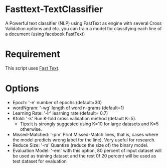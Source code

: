 # Fasttext-TextClassifier
A Powerful text classifier (NLP) using FastText as engine  with several Cross Validation options and etc.
you can train a model for classifying each line of a document (using facebook FastText)

# Requirement

This script uses [Fast Text](https://fasttext.cc/docs/en/support.html/). 

# Options

* Epoch: '-e' number of epochs (default=30)
* wordNgram: '-wg' length of word n-grams (default=1)
* Learning Rate: '-lr' learning rate (default= 0.7)
* Kfold: '-k' Run K-fold cross validation method (default K=5).
	* Tips:it is strongly suggested using K=10 for large datasets and K=5 otherwise.
* Missed-Matched: '-pm' Print Missed-Match lines, that is, cases where the model predicts wrong label for the line). Very useful for research.
* Reduce Size: '-rs' Quantize (reduce the size of) the binary model.
* Evaluation Model: '-em' with this option, 80 percent of input dataset will be used as training dataset and the rest 0f 20 percent will be used as test dataset for evaluation


